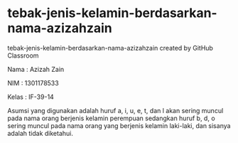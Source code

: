 # tebak-jenis-kelamin-berdasarkan-nama-azizahzain
tebak-jenis-kelamin-berdasarkan-nama-azizahzain created by GitHub Classroom

Nama : Azizah Zain

NIM : 1301178533

Kelas : IF-39-14



Asumsi yang digunakan adalah huruf a, i, u, e, t, dan l akan sering muncul pada nama orang berjenis kelamin perempuan sedangkan huruf b, d, o sering muncul pada nama orang yang berjenis kelamin laki-laki, dan sisanya adalah tidak diketahui.
